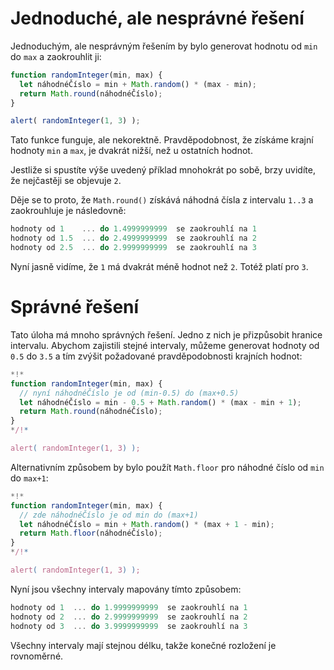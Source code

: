 # Jednoduché, ale nesprávné řešení

Jednoduchým, ale nesprávným řešením by bylo generovat hodnotu od `min` do `max` a zaokrouhlit ji:

```js run
function randomInteger(min, max) {
  let náhodnéČíslo = min + Math.random() * (max - min); 
  return Math.round(náhodnéČíslo);
}

alert( randomInteger(1, 3) );
```

Tato funkce funguje, ale nekorektně. Pravděpodobnost, že získáme krajní hodnoty `min` a `max`, je dvakrát nižší, než u ostatních hodnot.

Jestliže si spustíte výše uvedený příklad mnohokrát po sobě, brzy uvidíte, že nejčastěji se objevuje `2`.

Děje se to proto, že `Math.round()` získává náhodná čísla z intervalu `1..3` a zaokrouhluje je následovně:

```js no-beautify
hodnoty od 1    ... do 1.4999999999  se zaokrouhlí na 1
hodnoty od 1.5  ... do 2.4999999999  se zaokrouhlí na 2
hodnoty od 2.5  ... do 2.9999999999  se zaokrouhlí na 3
```

Nyní jasně vidíme, že `1` má dvakrát méně hodnot než `2`. Totéž platí pro `3`.

# Správné řešení

Tato úloha má mnoho správných řešení. Jedno z nich je přizpůsobit hranice intervalu. Abychom zajistili stejné intervaly, můžeme generovat hodnoty od `0.5` do `3.5` a tím zvýšit požadované pravděpodobnosti krajních hodnot:

```js run
*!*
function randomInteger(min, max) {
  // nyní náhodnéČíslo je od (min-0.5) do (max+0.5)
  let náhodnéČíslo = min - 0.5 + Math.random() * (max - min + 1);
  return Math.round(náhodnéČíslo);
}
*/!*

alert( randomInteger(1, 3) );
```

Alternativním způsobem by bylo použít `Math.floor` pro náhodné číslo od `min` do `max+1`:

```js run
*!*
function randomInteger(min, max) {
  // zde náhodnéČíslo je od min do (max+1)
  let náhodnéČíslo = min + Math.random() * (max + 1 - min);
  return Math.floor(náhodnéČíslo);
}
*/!*

alert( randomInteger(1, 3) );
```

Nyní jsou všechny intervaly mapovány tímto způsobem:

```js no-beautify
hodnoty od 1  ... do 1.9999999999  se zaokrouhlí na 1
hodnoty od 2  ... do 2.9999999999  se zaokrouhlí na 2
hodnoty od 3  ... do 3.9999999999  se zaokrouhlí na 3
```

Všechny intervaly mají stejnou délku, takže konečné rozložení je rovnoměrné.
